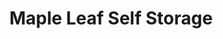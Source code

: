 ---
title: "Maple Leaf Self Storage"
url: /vancouver/maple-leaf-self-storage-commercial-drive/
shop: Mieten
---